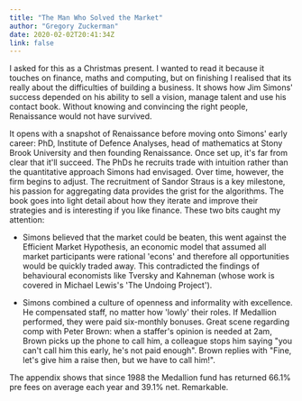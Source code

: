 ```yaml
---
title: "The Man Who Solved the Market"
author: "Gregory Zuckerman"
date: 2020-02-02T20:41:34Z
link: false
---
```


I asked for this as a Christmas present. I wanted to read it because it touches on finance, maths and computing, but on finishing I realised that its really about the difficulties of building a business. It shows how Jim Simons' success depended on his ability to sell a vision, manage talent and use his contact book. Without knowing and convincing the right people, Renaissance would not have survived.

It opens with a snapshot of Renaissance before moving onto Simons' early career: PhD, Institute of Defence Analyses, head of mathematics at Stony Brook University and then founding Renaissance. Once set up, it's far from clear that it'll succeed. The PhDs he recruits trade with intuition rather than the quantitative approach Simons had envisaged. Over time, however, the firm begins to adjust. The recruitment of Sandor Straus is a key milestone, his passion for aggregating data provides the grist for the algorithms. The book goes into light detail about how they iterate and improve their strategies and is interesting if you like finance. These two bits caught my attention:

- Simons believed that the market could be beaten, this went against the Efficient Market Hypothesis, an economic model that assumed all market participants were rational 'econs' and therefore all opportunities would be quickly traded away. This contradicted the findings of behavioural economists like Tversky and Kahneman (whose work is covered in Michael Lewis's 'The Undoing Project').

- Simons combined a culture of openness and informality with excellence. He compensated staff, no matter how 'lowly' their roles. If Medallion performed, they were paid six-monthly bonuses. Great scene regarding comp with Peter Brown: when a staffer's opinion is needed at 2am, Brown picks up the phone to call him, a colleague stops him saying "you can't call him this early, he's not paid enough". Brown replies with "Fine, let's give him a raise then, but we have to call him!".

The appendix shows that since 1988 the Medallion fund has returned 66.1% pre fees on average each year and 39.1% net. Remarkable.
